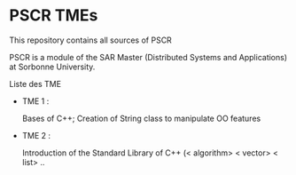 <h1>PSCR TMEs</h1>
<p>This repository contains all sources of PSCR</p>
<p>PSCR is a module of the SAR Master (Distributed Systems and Applications) at Sorbonne University. </p>
<p> Liste des TME </p>
<ul>
    <li>TME 1 : </li>
    <p>Bases of C++;  Creation of String class to manipulate OO features</p>
    <li>TME 2 : </li>
    <p>Introduction of the Standard Library of C++ (< algorithm> < vector> < list> .. </p>
</ul>
